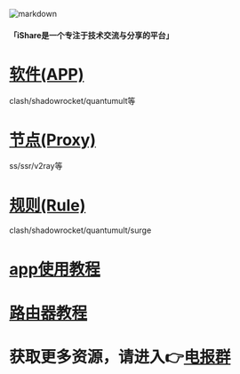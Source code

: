 ![markdown](https://github.com/ishareTG/Net/blob/master/iShare-logo.png?raw=true "markdown")

#### 「iShare是一个专注于技术交流与分享的平台」

# [软件(APP)](https://github.com/ishareTG/Net/tree/master/APP/)
clash/shadowrocket/quantumult等

# [节点(Proxy)](https://github.com/ishareTG/Net/tree/master/Proxy)
ss/ssr/v2ray等

# [规则(Rule)](https://github.com/ishareTG/Net/tree/master/Rule)
clash/shadowrocket/quantumult/surge

# [app使用教程](https://github.com/ishareTG/Net/tree/master/Book/)

# [路由器教程](https://github.com/hq450/fancyss/)

# 获取更多资源，请进入👉[电报群](https://t.me/iShareTG)


